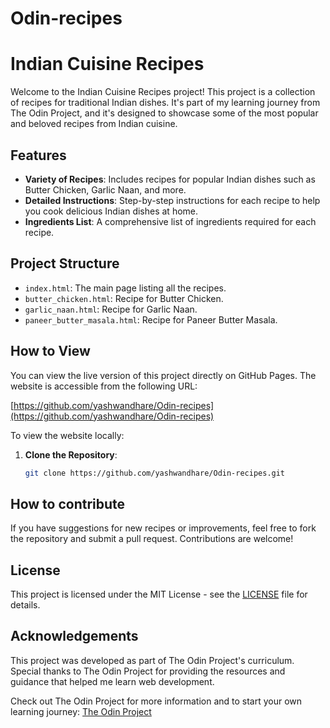 # Odin-recipes
# Indian Cuisine Recipes

Welcome to the Indian Cuisine Recipes project! This project is a collection of recipes for traditional Indian dishes. It's part of my learning journey from The Odin Project, and it's designed to showcase some of the most popular and beloved recipes from Indian cuisine.

## Features

- **Variety of Recipes**: Includes recipes for popular Indian dishes such as Butter Chicken, Garlic Naan, and more.
- **Detailed Instructions**: Step-by-step instructions for each recipe to help you cook delicious Indian dishes at home.
- **Ingredients List**: A comprehensive list of ingredients required for each recipe.

## Project Structure

- `index.html`: The main page listing all the recipes.
- `butter_chicken.html`: Recipe for Butter Chicken.
- `garlic_naan.html`: Recipe for Garlic Naan.
- `paneer_butter_masala.html`: Recipe for Paneer Butter Masala.

## How to View

You can view the live version of this project directly on GitHub Pages. The website is accessible from the following URL:

[https://github.com/yashwandhare/Odin-recipes](https://github.com/yashwandhare/Odin-recipes)

To view the website locally:

1. **Clone the Repository**: 
   ```bash
   git clone https://github.com/yashwandhare/Odin-recipes.git

## How to contribute  

If you have suggestions for new recipes or improvements, feel free to fork the repository and submit a pull request. Contributions are welcome!

## License

This project is licensed under the MIT License - see the [LICENSE](LICENSE) file for details.

## Acknowledgements

This project was developed as part of The Odin Project's curriculum. Special thanks to The Odin Project for providing the resources and guidance that helped me learn web development.

Check out The Odin Project for more information and to start your own learning journey: [The Odin Project](https://www.theodinproject.com/)

